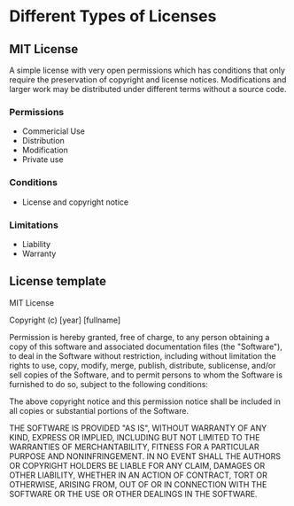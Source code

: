 <h1>Different Types of Licenses</h1>
<h2>MIT License</h2>
<p>A simple license with very open permissions which has conditions that only require the preservation of copyright and license notices. Modifications and larger work may be distributed under different terms without a source code.</p>
<h3>Permissions</h3>

* Commericial Use
* Distribution
* Modification
* Private use

<h3>Conditions</h3>

* License and copyright notice

<h3>Limitations</h3>

* Liability
* Warranty 

<h2>License template</h2>
<p>MIT License


Copyright (c) [year] [fullname]

Permission is hereby granted, free of charge, to any person obtaining a copy
of this software and associated documentation files (the "Software"), to deal
in the Software without restriction, including without limitation the rights
to use, copy, modify, merge, publish, distribute, sublicense, and/or sell
copies of the Software, and to permit persons to whom the Software is
furnished to do so, subject to the following conditions:

The above copyright notice and this permission notice shall be included in all
copies or substantial portions of the Software.

THE SOFTWARE IS PROVIDED "AS IS", WITHOUT WARRANTY OF ANY KIND, EXPRESS OR
IMPLIED, INCLUDING BUT NOT LIMITED TO THE WARRANTIES OF MERCHANTABILITY,
FITNESS FOR A PARTICULAR PURPOSE AND NONINFRINGEMENT. IN NO EVENT SHALL THE
AUTHORS OR COPYRIGHT HOLDERS BE LIABLE FOR ANY CLAIM, DAMAGES OR OTHER
LIABILITY, WHETHER IN AN ACTION OF CONTRACT, TORT OR OTHERWISE, ARISING FROM,
OUT OF OR IN CONNECTION WITH THE SOFTWARE OR THE USE OR OTHER DEALINGS IN THE
SOFTWARE.</p>
